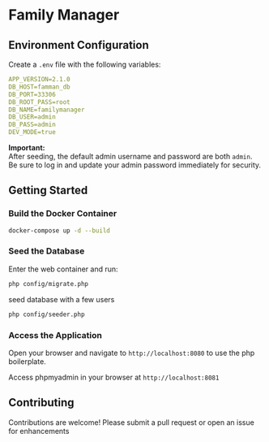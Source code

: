 # Family Manager

## Environment Configuration

Create a `.env` file with the following variables:

```yml
APP_VERSION=2.1.0
DB_HOST=famman_db
DB_PORT=33306
DB_ROOT_PASS=root
DB_NAME=familymanager
DB_USER=admin
DB_PASS=admin
DEV_MODE=true
```

**Important:**  
After seeding, the default admin username and password are both `admin`.  
Be sure to log in and update your admin password immediately for security.

## Getting Started

### Build the Docker Container

```bash
docker-compose up -d --build
```

### Seed the Database

Enter the web container and run:

```bash
php config/migrate.php
```

seed database with a few users

```bash
php config/seeder.php
```

### Access the Application

Open your browser and navigate to `http://localhost:8080` to use the php boilerplate.

Access phpmyadmin in your browser at `http://localhost:8081`

## Contributing

Contributions are welcome! Please submit a pull request or open an issue for enhancements